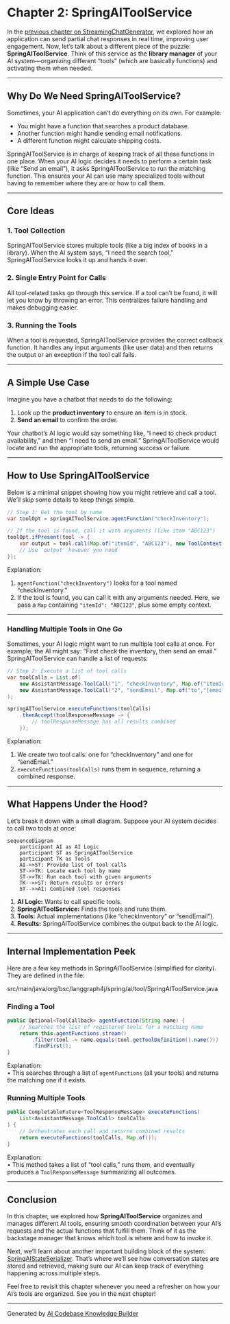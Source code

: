 # Chapter 2: SpringAIToolService

In the [previous chapter on StreamingChatGenerator](01_streamingchatgenerator_.md), we explored how an application can send partial chat responses in real time, improving user engagement. Now, let’s talk about a different piece of the puzzle: **SpringAIToolService**. Think of this service as the **library manager** of your AI system—organizing different “tools” (which are basically functions) and activating them when needed.

---

## Why Do We Need SpringAIToolService?

Sometimes, your AI application can’t do everything on its own. For example:

- You might have a function that searches a product database.  
- Another function might handle sending email notifications.  
- A different function might calculate shipping costs.

SpringAIToolService is in charge of keeping track of all these functions in one place. When your AI logic decides it needs to perform a certain task (like “Send an email”), it asks SpringAIToolService to run the matching function. This ensures your AI can use many specialized tools without having to remember where they are or how to call them.

---

## Core Ideas

### 1. Tool Collection

SpringAIToolService stores multiple tools (like a big index of books in a library). When the AI system says, “I need the search tool,” SpringAIToolService looks it up and hands it over.

### 2. Single Entry Point for Calls

All tool-related tasks go through this service. If a tool can’t be found, it will let you know by throwing an error. This centralizes failure handling and makes debugging easier.

### 3. Running the Tools

When a tool is requested, SpringAIToolService provides the correct callback function. It handles any input arguments (like user data) and then returns the output or an exception if the tool call fails.

---

## A Simple Use Case

Imagine you have a chatbot that needs to do the following:

1. Look up the **product inventory** to ensure an item is in stock.  
2. **Send an email** to confirm the order.  

Your chatbot’s AI logic would say something like, “I need to check product availability,” and then “I need to send an email.” SpringAIToolService would locate and run the appropriate tools, returning success or failure.

---

## How to Use SpringAIToolService

Below is a minimal snippet showing how you might retrieve and call a tool. We’ll skip some details to keep things simple.

```java
// Step 1: Get the tool by name
var toolOpt = springAIToolService.agentFunction("checkInventory");

// If the tool is found, call it with arguments (like item "ABC123")
toolOpt.ifPresent(tool -> {
    var output = tool.call(Map.of("itemId", "ABC123"), new ToolContext(Map.of()));
    // Use 'output' however you need
});
```

Explanation:

1. `agentFunction("checkInventory")` looks for a tool named “checkInventory.”  
2. If the tool is found, you can call it with any arguments needed. Here, we pass a `Map` containing `"itemId": "ABC123"`, plus some empty context.

---

### Handling Multiple Tools in One Go

Sometimes, your AI logic might want to run multiple tool calls at once. For example, the AI might say: “First check the inventory, then send an email.” SpringAIToolService can handle a list of requests:

```java
// Step 2: Execute a list of tool calls
var toolCalls = List.of(
    new AssistantMessage.ToolCall("1", "checkInventory", Map.of("itemId","ABC123")),
    new AssistantMessage.ToolCall("2", "sendEmail", Map.of("to","[email protected]"))
);

springAIToolService.executeFunctions(toolCalls)
    .thenAccept(toolResponseMessage -> {
        // toolResponseMessage has all results combined
    });
```

Explanation:

1. We create two tool calls: one for “checkInventory” and one for “sendEmail.”  
2. `executeFunctions(toolCalls)` runs them in sequence, returning a combined response.

---

## What Happens Under the Hood?

Let’s break it down with a small diagram. Suppose your AI system decides to call two tools at once:

```mermaid
sequenceDiagram
    participant AI as AI Logic
    participant ST as SpringAIToolService
    participant TK as Tools
    AI->>ST: Provide list of tool calls
    ST->>TK: Locate each tool by name
    ST->>TK: Run each tool with given arguments
    TK-->>ST: Return results or errors
    ST-->>AI: Combined tool responses
```

1. **AI Logic:** Wants to call specific tools.  
2. **SpringAIToolService:** Finds the tools and runs them.  
3. **Tools:** Actual implementations (like “checkInventory” or “sendEmail”).  
4. **Results:** SpringAIToolService combines the output back to the AI logic.

---

## Internal Implementation Peek

Here are a few key methods in SpringAIToolService (simplified for clarity). They are defined in the file:

src/main/java/org/bsc/langgraph4j/spring/ai/tool/SpringAIToolService.java

### Finding a Tool

```java
public Optional<ToolCallback> agentFunction(String name) {
    // Searches the list of registered tools for a matching name
    return this.agentFunctions.stream()
        .filter(tool -> name.equals(tool.getToolDefinition().name()))
        .findFirst();
}
```

Explanation:  
• This searches through a list of `agentFunctions` (all your tools) and returns the matching one if it exists.  

### Running Multiple Tools

```java
public CompletableFuture<ToolResponseMessage> executeFunctions(
    List<AssistantMessage.ToolCall> toolCalls
) {
    // Orchestrates each call and returns combined results
    return executeFunctions(toolCalls, Map.of());
}
```

Explanation:  
• This method takes a list of “tool calls,” runs them, and eventually produces a `ToolResponseMessage` summarizing all outcomes.  

---

## Conclusion

In this chapter, we explored how **SpringAIToolService** organizes and manages different AI tools, ensuring smooth coordination between your AI’s requests and the actual functions that fulfill them. Think of it as the backstage manager that knows which tool is where and how to invoke it.

Next, we’ll learn about another important building block of the system: [SpringAIStateSerializer](03_springaistateserializer_.md). That’s where we’ll see how conversation states are stored and retrieved, making sure our AI can keep track of everything happening across multiple steps.

Feel free to revisit this chapter whenever you need a refresher on how your AI’s tools are organized. See you in the next chapter!

---

Generated by [AI Codebase Knowledge Builder](https://github.com/The-Pocket/Tutorial-Codebase-Knowledge)